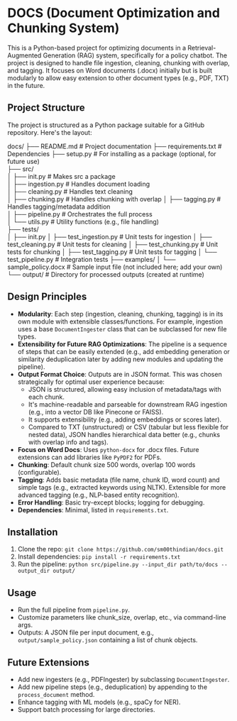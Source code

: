 # DOCS (Document Optimization and Chunking System)

This is a Python-based project for optimizing documents in a Retrieval-Augmented Generation (RAG) system, specifically for a policy chatbot. The project is designed to handle file ingestion, cleaning, chunking with overlap, and tagging. It focuses on Word documents (.docx) initially but is built modularly to allow easy extension to other document types (e.g., PDF, TXT) in the future.

## Project Structure
The project is structured as a Python package suitable for a GitHub repository. Here's the layout:

docs/ 
├── README.md              # Project documentation 
├── requirements.txt       # Dependencies 
├── setup.py               # For installing as a package (optional, for future use)  
├── src/  
│   ├── init.py        # Makes src a package  
│   ├── ingestion.py       # Handles document loading  
│   ├── cleaning.py        # Handles text cleaning  
│   ├── chunking.py        # Handles chunking with overlap 
│   ├── tagging.py         # Handles tagging/metadata addition  
│   ├── pipeline.py        # Orchestrates the full process  
│   └── utils.py           # Utility functions (e.g., file handling)  
├── tests/  
│   ├── init.py
│
├── test_ingestion.py  # Unit tests for ingestion
│   ├── test_cleaning.py   # Unit tests for cleaning
│   ├── test_chunking.py   # Unit tests for chunking
│   ├── test_tagging.py    # Unit tests for tagging
│   └── test_pipeline.py   # Integration tests
├── examples/
│   └── sample_policy.docx # Sample input file (not included here; add your own)
└── output/                # Directory for processed outputs (created at runtime)

## Design Principles
- **Modularity**: Each step (ingestion, cleaning, chunking, tagging) is in its own module with extensible classes/functions. For example, ingestion uses a base `DocumentIngester` class that can be subclassed for new file types.
- **Extensibility for Future RAG Optimizations**: The pipeline is a sequence of steps that can be easily extended (e.g., add embedding generation or similarity deduplication later by adding new modules and updating the pipeline).
- **Output Format Choice**: Outputs are in JSON format. This was chosen strategically for optimal user experience because:
  - JSON is structured, allowing easy inclusion of metadata/tags with each chunk.
  - It's machine-readable and parseable for downstream RAG ingestion (e.g., into a vector DB like Pinecone or FAISS).
  - It supports extensibility (e.g., adding embeddings or scores later).
  - Compared to TXT (unstructured) or CSV (tabular but less flexible for nested data), JSON handles hierarchical data better (e.g., chunks with overlap info and tags).
- **Focus on Word Docs**: Uses `python-docx` for .docx files. Future extensions can add libraries like `PyPDF2` for PDFs.
- **Chunking**: Default chunk size 500 words, overlap 100 words (configurable).
- **Tagging**: Adds basic metadata (file name, chunk ID, word count) and simple tags (e.g., extracted keywords using NLTK). Extensible for more advanced tagging (e.g., NLP-based entity recognition).
- **Error Handling**: Basic try-except blocks; logging for debugging.
- **Dependencies**: Minimal, listed in `requirements.txt`.

## Installation
1. Clone the repo: `git clone https://github.com/sm00thindian/docs.git`
2. Install dependencies: `pip install -r requirements.txt`
3. Run the pipeline: `python src/pipeline.py --input_dir path/to/docs --output_dir output/`

## Usage
- Run the full pipeline from `pipeline.py`.
- Customize parameters like chunk_size, overlap, etc., via command-line args.
- Outputs: A JSON file per input document, e.g., `output/sample_policy.json` containing a list of chunk objects.

## Future Extensions
- Add new ingesters (e.g., PDFIngester) by subclassing `DocumentIngester`.
- Add new pipeline steps (e.g., deduplication) by appending to the `process_document` method.
- Enhance tagging with ML models (e.g., spaCy for NER).
- Support batch processing for large directories.
